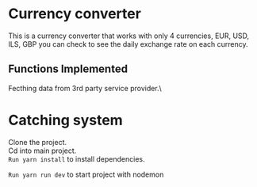 # Currency converter

This is a currency converter that works with only 4 currencies, EUR, USD, ILS, GBP you can check to see the daily exchange rate on each currency.

## Functions Implemented

Fecthing data from 3rd party service provider.\

# **Catching system**

Clone the project.\
Cd into main project.\
`Run yarn install` to install dependencies.

`Run yarn run dev` to start project with nodemon

